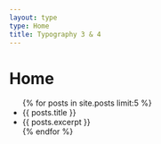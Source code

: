 ```yaml
---
layout: type
type: Home
title: Typography 3 & 4
---
```

<h1>Home</h1>

<ul>
{% for posts in site.posts limit:5 %}
	<li class="post_title">{{ posts.title }}</li>
	<li class="post_excerpt">{{ posts.excerpt }}</li>
{% endfor %}
</ul>